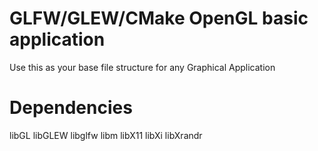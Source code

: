 # GLFW/GLEW/CMake OpenGL basic application
Use this as your base file structure for any Graphical Application
# Dependencies
libGL libGLEW libglfw libm libX11 libXi libXrandr